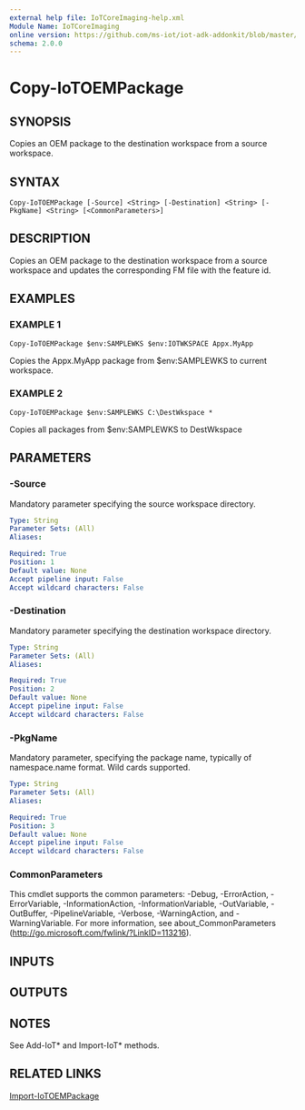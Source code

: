 ```yaml
---
external help file: IoTCoreImaging-help.xml
Module Name: IoTCoreImaging
online version: https://github.com/ms-iot/iot-adk-addonkit/blob/master/Tools/IoTCoreImaging/Docs/Copy-IoTOEMPackage.md
schema: 2.0.0
---
```


# Copy-IoTOEMPackage

## SYNOPSIS
Copies an OEM package to the destination workspace from a source workspace.

## SYNTAX

```
Copy-IoTOEMPackage [-Source] <String> [-Destination] <String> [-PkgName] <String> [<CommonParameters>]
```

## DESCRIPTION
Copies an OEM package to the destination workspace from a source workspace and updates the corresponding FM file with the feature id.

## EXAMPLES

### EXAMPLE 1
```
Copy-IoTOEMPackage $env:SAMPLEWKS $env:IOTWKSPACE Appx.MyApp
```

Copies the Appx.MyApp package from $env:SAMPLEWKS to current workspace.

### EXAMPLE 2
```
Copy-IoTOEMPackage $env:SAMPLEWKS C:\DestWkspace *
```

Copies all packages from $env:SAMPLEWKS to DestWkspace

## PARAMETERS

### -Source
Mandatory parameter specifying the source workspace directory.

```yaml
Type: String
Parameter Sets: (All)
Aliases:

Required: True
Position: 1
Default value: None
Accept pipeline input: False
Accept wildcard characters: False
```

### -Destination
Mandatory parameter specifying the destination workspace directory.

```yaml
Type: String
Parameter Sets: (All)
Aliases:

Required: True
Position: 2
Default value: None
Accept pipeline input: False
Accept wildcard characters: False
```

### -PkgName
Mandatory parameter, specifying the package name, typically of namespace.name format.
Wild cards supported.

```yaml
Type: String
Parameter Sets: (All)
Aliases:

Required: True
Position: 3
Default value: None
Accept pipeline input: False
Accept wildcard characters: False
```

### CommonParameters
This cmdlet supports the common parameters: -Debug, -ErrorAction, -ErrorVariable, -InformationAction, -InformationVariable, -OutVariable, -OutBuffer, -PipelineVariable, -Verbose, -WarningAction, and -WarningVariable.
For more information, see about_CommonParameters (http://go.microsoft.com/fwlink/?LinkID=113216).

## INPUTS

## OUTPUTS

## NOTES
See Add-IoT* and Import-IoT* methods.

## RELATED LINKS

[Import-IoTOEMPackage](Import-IoTOEMPackage.md)

